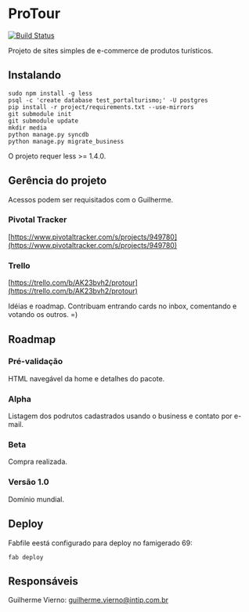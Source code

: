# ProTour

[![Build Status](https://drone.io/github.com/intip/protour/status.png)](https://drone.io/github.com/intip/protour/latest)

Projeto de sites simples de e-commerce de produtos turísticos.

## Instalando

    sudo npm install -g less
    psql -c 'create database test_portalturismo;' -U postgres
    pip install -r project/requirements.txt --use-mirrors
    git submodule init
    git submodule update
    mkdir media
    python manage.py syncdb
    python manage.py migrate_business

O projeto requer less >= 1.4.0.

## Gerência do projeto

Acessos podem ser requisitados com o Guilherme.

### Pivotal Tracker

[https://www.pivotaltracker.com/s/projects/949780](https://www.pivotaltracker.com/s/projects/949780)

### Trello

[https://trello.com/b/AK23bvh2/protour](https://trello.com/b/AK23bvh2/protour)

Idéias e roadmap. Contribuam entrando cards no inbox, comentando e votando os outros. =)

## Roadmap

### Pré-validação

HTML navegável da home e detalhes do pacote.

### Alpha

Listagem dos podrutos cadastrados usando o business e contato por e-mail.

### Beta

Compra realizada.

### Versão 1.0

Domínio mundial.

## Deploy

Fabfile eestá configurado para deploy no famigerado 69:

    fab deploy

## Responsáveis

Guilherme Vierno: [guilherme.vierno@intip.com.br](guilherme.vierno@intip.com.br)
